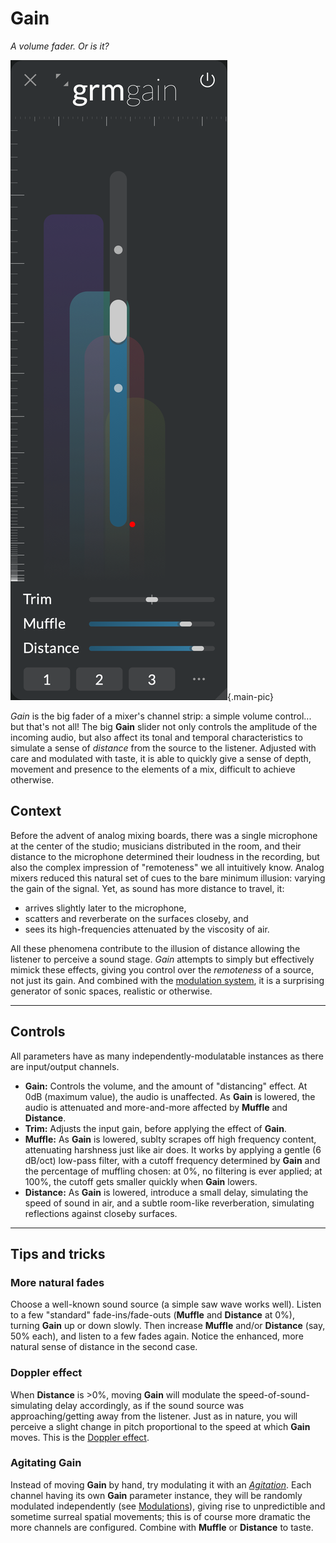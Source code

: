 # Gain

_A volume fader. Or is it?_

![Screenshot of the Gain module](../assets/images/modules/gain/gain.png){.main-pic}

_Gain_ is the big fader of a mixer's channel strip: a simple volume control... but that's not all!
The big **Gain** slider not only controls the amplitude of the incoming audio, but also affect its
tonal and temporal characteristics to simulate a sense of _distance_ from the source to the
listener. Adjusted with care and modulated with taste, it is able to quickly give a sense of depth,
movement and presence to the elements of a mix, difficult to achieve otherwise.

## Context

Before the advent of analog mixing boards, there was a single microphone at the center of the
studio; musicians distributed in the room, and their distance to the microphone determined their
loudness in the recording, but also the complex impression of "remoteness" we all intuitively know.
Analog mixers reduced this natural set of cues to the bare minimum illusion: varying the gain of the
signal. Yet, as sound has more distance to travel, it:

- arrives slightly later to the microphone,
- scatters and reverberate on the surfaces closeby, and
- sees its high-frequencies attenuated by the viscosity of air.

All these phenomena contribute to the illusion of distance allowing the listener to perceive a sound
stage. _Gain_ attempts to simply but effectively mimick these effects, giving you control over the
_remoteness_ of a source, not just its gain. And combined with the [modulation
system](../atelier/modulation.md), it is a surprising generator of sonic spaces, realistic or
otherwise.

---

## Controls

All parameters have as many independently-modulatable instances as there are input/output channels.

- **Gain:** Controls the volume, and the amount of "distancing" effect. At 0dB (maximum value), the
  audio is unaffected. As **Gain** is lowered, the audio is attenuated and more-and-more affected by
  **Muffle** and **Distance**.
- **Trim:** Adjusts the input gain, before applying the effect of **Gain**.
- **Muffle:** As **Gain** is lowered, sublty scrapes off high frequency content, attenuating
  harshness just like air does. It works by applying a gentle (6 dB/oct) low-pass filter, with a
  cutoff frequency determined by **Gain** and the percentage of muffling chosen: at 0%, no filtering
  is ever applied; at 100%, the cutoff gets smaller quickly when **Gain** lowers.
- **Distance:** As **Gain** is lowered, introduce a small delay, simulating the speed of sound in
  air, and a subtle room-like reverberation, simulating reflections against closeby surfaces.

---

## Tips and tricks

### More natural fades

Choose a well-known sound source (a simple saw wave works well). Listen to a few "standard"
fade-ins/fade-outs (**Muffle** and **Distance** at 0%), turning **Gain** up or down slowly. Then
increase **Muffle** and/or **Distance** (say, 50% each), and listen to a few fades again. Notice the
enhanced, more natural sense of distance in the second case.

### Doppler effect

When **Distance** is >0%, moving **Gain** will modulate the speed-of-sound-simulating delay
accordingly, as if the sound source was approaching/getting away from the listener. Just as in
nature, you will perceive a slight change in pitch proportional to the speed at which **Gain**
moves. This is the [Doppler effect](https://en.wikipedia.org/wiki/Doppler_effect).

### Agitating **Gain**

Instead of moving **Gain** by hand, try modulating it with an [_Agitation_](agitation.md). Each
channel having its own **Gain** parameter instance, they will be randomly modulated independently
(see [Modulations](../atelier/modulation.md)), giving rise to unpredictible and sometime surreal
spatial movements; this is of course more dramatic the more channels are configured. Combine with
**Muffle** or **Distance** to taste.
